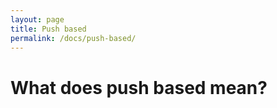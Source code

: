 ```yaml
---
layout: page
title: Push based
permalink: /docs/push-based/
---
```


What does push based mean?
==========================